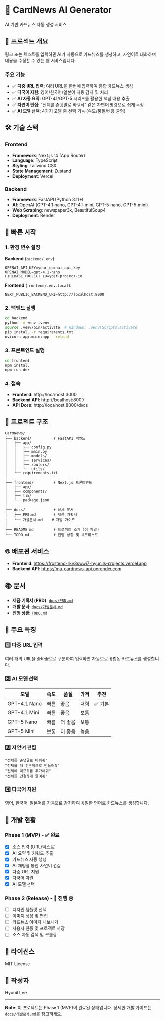 # 📰 CardNews AI Generator

AI 기반 카드뉴스 자동 생성 서비스

## 🎯 프로젝트 개요

링크 또는 텍스트를 입력하면 AI가 자동으로 카드뉴스를 생성하고, 자연어로 대화하며 내용을 수정할 수 있는 웹 서비스입니다.

### 주요 기능

- ✅ **다중 URL 입력**: 여러 URL을 한번에 입력하여 통합 카드뉴스 생성
- ✅ **다국어 지원**: 영어/한국어/일본어 자동 감지 및 처리
- ✅ **AI 자동 요약**: GPT-4.1/GPT-5 시리즈를 활용한 핵심 내용 추출
- ✅ **자연어 편집**: "전체를 존댓말로 바꿔줘" 같은 자연어 명령으로 쉽게 수정
- ✅ **AI 모델 선택**: 4가지 모델 중 선택 가능 (속도/품질/비용 균형)

## 🛠️ 기술 스택

### Frontend
- **Framework**: Next.js 14 (App Router)
- **Language**: TypeScript
- **Styling**: Tailwind CSS
- **State Management**: Zustand
- **Deployment**: Vercel

### Backend
- **Framework**: FastAPI (Python 3.11+)
- **AI**: OpenAI (GPT-4.1-nano, GPT-4.1-mini, GPT-5-nano, GPT-5-mini)
- **Web Scraping**: newspaper3k, BeautifulSoup4
- **Deployment**: Render

## 🚀 빠른 시작

### 1. 환경 변수 설정

**Backend** (`backend/.env`):
```env
OPENAI_API_KEY=your_openai_api_key
OPENAI_MODEL=gpt-4.1-nano
FIREBASE_PROJECT_ID=your-project-id
```

**Frontend** (`frontend/.env.local`):
```env
NEXT_PUBLIC_BACKEND_URL=http://localhost:8000
```

### 2. 백엔드 실행

```bash
cd backend
python -m venv .venv
source .venv/bin/activate  # Windows: .venv\Scripts\activate
pip install -r requirements.txt
uvicorn app.main:app --reload
```

### 3. 프론트엔드 실행

```bash
cd frontend
npm install
npm run dev
```

### 4. 접속

- **Frontend**: http://localhost:3000
- **Backend API**: http://localhost:8000
- **API Docs**: http://localhost:8000/docs

## 📁 프로젝트 구조

```
CardNews/
├── backend/          # FastAPI 백엔드
│   ├── app/
│   │   ├── config.py
│   │   ├── main.py
│   │   ├── models/
│   │   ├── services/
│   │   ├── routers/
│   │   └── utils/
│   └── requirements.txt
│
├── frontend/         # Next.js 프론트엔드
│   ├── app/
│   ├── components/
│   ├── lib/
│   └── package.json
│
├── docs/             # 상세 문서
│   ├── PRD.md        # 제품 기획서
│   └── 개발문서.md    # 개발 가이드
│
├── README.md         # 프로젝트 소개 (이 파일)
└── TODO.md           # 진행 상황 및 체크리스트
```

## 🌐 배포된 서비스

- **Frontend**: https://frontend-rkv3swwi7-hyunils-projects.vercel.app
- **Backend API**: https://ma-cardnews-api.onrender.com

## 📚 문서

- **제품 기획서 (PRD)**: [`docs/PRD.md`](docs/PRD.md)
- **개발 문서**: [`docs/개발문서.md`](docs/개발문서.md)
- **진행 상황**: [`TODO.md`](TODO.md)

## 🎨 주요 특징

### 1️⃣ 다중 URL 입력
여러 개의 URL을 줄바꿈으로 구분하여 입력하면 자동으로 통합된 카드뉴스를 생성합니다.

### 2️⃣ AI 모델 선택
| 모델 | 속도 | 품질 | 가격 | 추천 |
|------|------|------|------|------|
| GPT-4.1 Nano | 빠름 | 좋음 | 저렴 | ✅ 기본 |
| GPT-4.1 Mini | 빠름 | 좋음 | 보통 | |
| GPT-5 Nano | 빠름 | 더 좋음 | 보통 | |
| GPT-5 Mini | 보통 | 더 좋음 | 높음 | |

### 3️⃣ 자연어 편집
```
"전체를 존댓말로 바꿔줘"
"전체를 더 전문적으로 만들어줘"
"전체에 이모지를 추가해줘"
"전체를 간결하게 줄여줘"
```

### 4️⃣ 다국어 지원
영어, 한국어, 일본어를 자동으로 감지하여 동일한 언어로 카드뉴스를 생성합니다.

## 🔧 개발 현황

### Phase 1 (MVP) - ✅ 완료
- [x] 소스 입력 (URL/텍스트)
- [x] AI 요약 및 키워드 추출
- [x] 카드뉴스 자동 생성
- [x] AI 채팅을 통한 자연어 편집
- [x] 다중 URL 지원
- [x] 다국어 지원
- [x] AI 모델 선택

### Phase 2 (Release) - 🚧 진행 중
- [ ] 디자인 템플릿 선택
- [ ] 이미지 생성 및 편집
- [ ] 카드뉴스 이미지 내보내기
- [ ] 사용자 인증 및 프로젝트 저장
- [ ] 소스 자동 검색 및 크롤링

## 📄 라이선스

MIT License

## 👤 작성자

Hyunil Lee

---

**Note**: 이 프로젝트는 Phase 1 (MVP)이 완료된 상태입니다. 상세한 개발 가이드는 [`docs/개발문서.md`](docs/개발문서.md)를 참고하세요.
